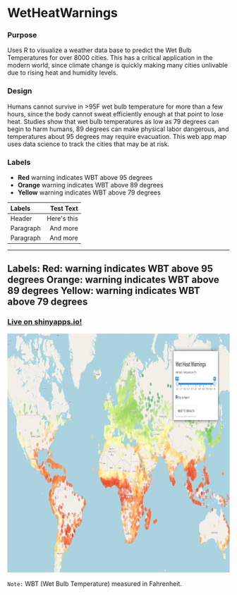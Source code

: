 # WetHeatWarnings

### Purpose
Uses R to visualize a weather data base to predict the Wet Bulb Temperatures for over 8000 cities. This has a critical application in the modern world, since climate change is quickly making many cities unlivable due to rising heat and humidity levels. 

### Design
Humans cannot survive in >95F wet bulb temperature for more than a few hours, since the body cannot sweat efficiently enough at that point to lose heat. Studies show that wet bulb temperatures as low as 79 degrees can begin to harm humans, 89 degrees can make physical labor dangerous, and temperatures about 95 degrees may require evacuation. This web app map uses data science to track the cities that may be at risk. 

### Labels

* **Red** warning indicates WBT above 95 degrees
* **Orange** warning indicates WBT above 89 degrees
* **Yellow** warning indicates WBT above 79 degrees

| Labels      | Test Text     |
| :---        |          ---: |
| Header      | Here's this   |
| Paragraph   | And more      |
| Paragraph   | And more      |

---
Labels:
  Red: warning indicates WBT above 95 degrees
  Orange: warning indicates WBT above 89 degrees
  Yellow: warning indicates WBT above 79 degrees
---

### [**Live on shinyapps.io!**](https://michaelvega.shinyapps.io/WetHeatWarnings/)

<img src="./res/wetheat.png" alt="Image of Sample Map" width="900" height="542">

```Note:``` WBT (Wet Bulb Temperature) measured in Fahrenheit. 
